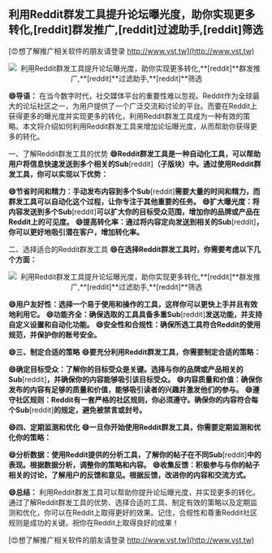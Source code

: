 ## **利用Reddit群发工具提升论坛曝光度，助你实现更多转化,**[reddit]**群发推广,**[reddit]**过滤助手,**[reddit]**筛选**

[😍想了解推广相关软件的朋友请登录 http://www.vst.tw](http://www.vst.tw)

 <center><img src="https://vst.tw/MP4/tuiguang/png/0.png" alt="利用Reddit群发工具提升论坛曝光度，助你实现更多转化,**[reddit]**群发推广,**[reddit]**过滤助手,**[reddit]**筛选"></center>

**😄导语：**
在当今数字时代，社交媒体平台的重要性难以忽视。Reddit作为全球最大的论坛社区之一，为用户提供了一个广泛交流和讨论的平台。而要在Reddit上获得更多的曝光度并实现更多的转化，利用Reddit群发工具成为一种有效的策略。本文将介绍如何利用Reddit群发工具来增加论坛曝光度，从而帮助你获得更多的转化。

一、了解Reddit群发工具的优势
**😄Reddit群发工具是一种自动化工具，可以帮助用户将信息快速发送到多个相关的Sub**[reddit]**（子版块）中。通过使用Reddit群发工具，你可以实现以下优势：**

**😄节省时间和精力：手动发布内容到多个Sub**[reddit]**需要大量的时间和精力，而群发工具可以自动化这个过程，让你专注于其他重要的任务。**
**😄扩大曝光度：将内容发送到多个Sub**[reddit]**可以扩大你的目标受众范围，增加你的品牌或产品在Reddit上的可见度。**
**😄提高转化率：通过将内容定向发送到相关的Sub**[reddit]**，你可以更好地吸引潜在客户，增加转化率。**

二、选择适合的Reddit群发工具
**😄在选择Reddit群发工具时，你需要考虑以下几个方面：**

 <center><img src="https://vst.tw/MP4/tuiguang/png/2.png" alt="利用Reddit群发工具提升论坛曝光度，助你实现更多转化,**[reddit]**群发推广,**[reddit]**过滤助手,**[reddit]**筛选"></center>

**😄用户友好性：选择一个易于使用和操作的工具，这样你可以更快上手并且有效地利用它。**
**😄功能齐全：确保选取的工具具备多重Sub**[reddit]**发送功能，并支持自定义设置和自动化功能。**
**😄安全性和合规性：确保所选工具符合Reddit的使用规范，并保护你的账号安全。**

**😄三、制定合适的策略**
**😄要充分利用Reddit群发工具，你需要制定合适的策略：**

**😄确定目标受众：了解你的目标受众是关键。选择与你的品牌或产品相关的Sub**[reddit]**，并确保你的内容能够吸引该目标受众。**
**😄内容质量和价值：确保你发布的内容有足够的质量和价值，能够吸引读者的兴趣并激发他们的参与。**
**😄遵守社区规则：Reddit有一套严格的社区规则，你必须遵守。确保你的内容符合每个Sub**[reddit]**的规定，避免被禁言或封号。**

**😄四、定期监测和优化**
**😄一旦你开始使用Reddit群发工具，你需要定期监测和优化你的策略：**

**😄分析数据：使用Reddit提供的分析工具，了解你的帖子在不同Sub**[reddit]**中的表现。根据数据分析，调整你的策略和内容。**
**😄收集反馈：积极参与与你的帖子相关的讨论，了解用户的反馈和意见。根据反馈，改进你的内容和交流方式。**

**😄总结：**
利用Reddit群发工具可以帮助你提升论坛曝光度，并实现更多的转化。通过了解Reddit群发工具的优势、选择合适的工具、制定有效的策略以及定期监测和优化，你可以在Reddit上取得更好的效果。记住，合规性和尊重Reddit社区规则是成功的关键。祝你在Reddit上取得良好的成果！

[😍想了解推广相关软件的朋友请登录 http://www.vst.tw](http://www.vst.tw)



